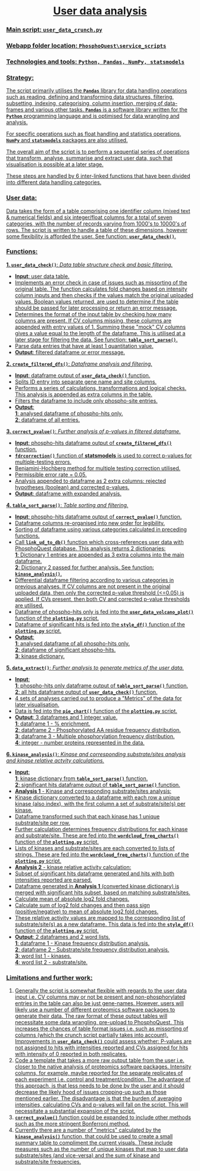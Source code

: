 # <center><u>User data analysis</center>

### <u>Main script</u>:  `user_data_crunch.py`

### <u>Webapp folder location</u>:  `PhosphoQuest\service_scripts`

### <u>Technologies and tools</u>:  `Python, Pandas, NumPy, statsmodels`

### <u>Strategy</u>: 

The script primarily utilises the <b>`Pandas`</b> library for data handling operations such as reading, defining and transforming data structures, filtering, subsetting, indexing, categorising, column insertion, merging of data-frames and various other tasks. <b>`Pandas`</b> is a software library written for the <b>`Python`</b> programming language and is optimised for data wrangling and analysis. 

For specific operations such as float handling and statistics operations, <b>`NumPy`</b> and <b>`statsmodels`</b> packages are also utilised.

The overall aim of the script is to perform a sequential series of operations that transform, analyse, summarise and extract user data, such that visualisation is possible at a later stage. 

These steps are handled by 6 inter-linked functions that have been divided into different data handling categories.

### <u>User data</u>:
Data takes the form of a table comprising one identifier column (mixed text & numerical fields) and six integer/float columns for a total of seven categories, with the number of records varying from 1000's to 10000's of rows. The script is written to handle a table of these dimensions, however some flexibility is afforded the user. See function: <b>`user_data_check()`</b>.   

### <u>Functions</u>:

**1. `user_data_check()`**:  <em>Data table structure check and basic filtering.</em>
* <b>Input</b>: user data table.
* Implements an error check in case of issues such as missorting of the original table. The function calculates fold changes based on intensity column inputs and then checks if the values match the original uploaded values. Boolean values returned, are used to determine if the table should be passed for later processing or return an error message.
* Determines the format of the input table by checking how many columns are present. If CV columns missing, these columns are appended with entry values of 1. Summing these "mock" CV columns gives a value equal to the length of the dataframe. This is utilised at a later stage for filtering the data. See function: <b>`table_sort_parse()`</b>.
* Parse data entries that have at least 1 quantitation value.
* <b>Output</b>: filtered dataframe or error message.

**2. `create_filtered_dfs()`**:  <em>Dataframe analysis and filtering.</em>
* <b>Input</b>: dataframe output of <b>`user_data_check()`</b> function.
* Splits ID entry into separate gene name and site columns.
* Performs a series of calculations, transformations and logical checks. This analysis is appended as extra columns in the table.
* Filters the dataframe to include only phospho-site entries.
* <b>Output</b>: 
<br><b>1</b>: analysed dataframe of phospho-hits only. 
<br><b>2</b>: dataframe of all entries.

**3. `correct_pvalue()`**:  <em>Further analysis of p-values in filtered dataframe.</em>
* <b>Input</b>: phospho-hits dataframe output of <b>`create_filtered_dfs()`</b> function.
* <b>`fdrcorrection()`</b> function of <b>statsmodels</b> is used to correct p-values for multiple-testing errors. 
* Benjamini-Hochberg method for multiple testing correction utilised.
* Permissible error rate = 0.05.
* Analysis appended to dataframe as 2 extra columns: rejected hypotheses (boolean) and corrected p-values.
* <b>Output</b>: dataframe with expanded analysis.

**4. `table_sort_parse()`**:  <em>Table sorting and filtering.</em>
* <b>Input</b>: phospho-hits dataframe output of <b>`correct_pvalue()`</b> function.
* Dataframe columns re-organised into new order for legibility.
* Sorting of dataframe using various categories calculated in preceding functions. 
* Call <b>`link_ud_to_db()`</b> function which cross-references user data with PhosphoQuest database. This analysis returns 2 dictionaries:
<br><b>1</b>: Dictionary 1 entries are appended as 3 extra columns into the main dataframe.
<br><b>2</b>: Dictionary 2 passed for further analysis. See function: <b>`kinase_analysis()`</b>.
* Differential dataframe filtering according to various categories in previous analyses. If CV columns are not present in the original uploaded data, then only the corrected p-value threshold (<=0.05) is applied. If CVs present, then both CV and corrected p-value thresholds are utilised.
* Dataframe of phospho-hits only is fed into the <b>`user_data_volcano_plot()`</b> function of the <b>`plotting.py`</b> script.
* Dataframe of significant hits is fed into the <b>`style_df()`</b> function of the <b>`plotting.py`</b> script.
* <b>Output</b>: 
<br><b>1</b>: analysed dataframe of all phospho-hits only. 
<br><b>2</b>: dataframe of significant phospho-hits.
<br><b>3</b>: kinase dictionary.

**5. `data_extract()`**:  <em>Further analysis to generate metrics of the user data.</em>
* <b>Input</b>: 
<br><b>1</b>: phospho-hits only dataframe output of <b>`table_sort_parse()`</b> function.
<br><b>2</b>: all hits dataframe output of <b>`user_data_check()`</b> function.
* 4 sets of analyses carried out to produce a "Metrics" of the data for later visualisation.
* Data is fed into the <b>`pie_chart()`</b> function of the <b>`plotting.py`</b> script.
* <b>Output</b>: 3 dataframes and 1 integer value.
<br><b>1</b>: dataframe 1 - % enrichment.
<br><b>2</b>: dataframe 2 - Phosphorylated AA residue frequency distribution.
<br><b>3</b>: dataframe 3 - Multiple phosphorylation frequency distribution.
<br><b>4</b>: integer - number proteins represented in the data.

**6. `kinase_analysis()`**:  <em>Kinase and corresponding substrate/sites analysis and kinase relative actvity calculations.</em>
* <b>Input</b>: 
<br><b>1</b>: kinase dictionary from <b>`table_sort_parse()`</b> function.
<br><b>2</b>: significant hits dataframe output of <b>`table_sort_parse()`</b> function.
* <b>Analysis 1</b> - Kinase and corresponding substrate/sites analysis:
* Kinase dictionary converted to a dataframe with each row a unique kinase (also index), with the first column a set of substrate/site(s) per kinase.
* Dataframe transformed such that each kinase has 1 unique substrate/site per row.
* Further calculation determines frequency distributions for each kinase and substrate/site. These are fed into the <b>`wordcloud_freq_charts()`</b> function of the <b>`plotting.py`</b> script.
* Lists of kinases and substrate/sites are each converted to lists of strings. These are fed into the <b>`wordcloud_freq_charts()`</b> function of the <b>`plotting.py`</b> script.
* <b>Analysis 2</b> - kinase relative activity calculation:
* Subset of significant hits dataframe generated and hits with both intensities reported are parsed.
* Dataframe generated in <b>Analysis 1</b> (converted kinase dictionary) is merged with significant hits subset, based on matching substrate/sites.
* Calculate mean of absolute log2 fold changes.
* Calculate sum of log2 fold changes and then pass sign (positive/negative) to mean of absolute log2 fold changes.
* These relative activity values are mapped to the corresponding list of substrate/site(s) as a new dataframe. This data is fed into the <b>`style_df()`</b> function of the <b>`plotting.py`</b> script.
* <b>Output</b>: 2 dataframes and 2 word lists.
<br><b>1</b>: dataframe 1 - Kinase frequency distribution analysis.
<br><b>2</b>: dataframe 2 - Substrate/site frequency distribution analysis.
<br><b>3</b>: word list 1 - kinases.
<br><b>4</b>: word list 2 - substrate/site.

### <u>Limitations and further work</u>:

1. Generally the script is somewhat flexible with regards to the user data input i.e. CV columns may or not be present and non-phosphorylated entries in the table can also be just gene-names. However, users will likely use a number of different proteomics software packages to generate their data. The raw format of these output tables will necessitate some data wrangling, pre-upload to PhosphoQuest. This increases the chances of table format issues i.e. such as missorting of columns (which the crunch script partially takes into account). Improvements in <b>`user_data_check()`</b> could assess whether: P-values are not assigned to hits with intensities reported and CVs assigned for hits with intensity of 0 reported in both replicates.
2. Code a template that takes a more raw output table from the user i.e. closer to the native analysis of proteomics software packages. Intensity columns, for example, maybe reported for the separate replicates of each experiment i.e. control and treatment/condition. The advantage of this approach, is that less needs to be done by the user and it  should decrease the likely hood of issues cropping-up such as those mentioned earlier. The disadvantage is that the burden of averaging intensities, calculating CVs and p-values will fall on the script. This will necessitate a substantial expansion of the script.
3. <b>`correct_pvalue()`</b> function could be expanded to include other methods such as the more stringent Bonferroni method. 
4. Currently there are a number of "metrics" calculated by the <b>`kinase_analysis()`</b> function, that could be used to create a small summary table to compliment the current visuals. These include measures such as the number of unique kinases that map to user data substrate/sites (and vice-versa) and the sum of kinase and substrate/site frequencies. 

